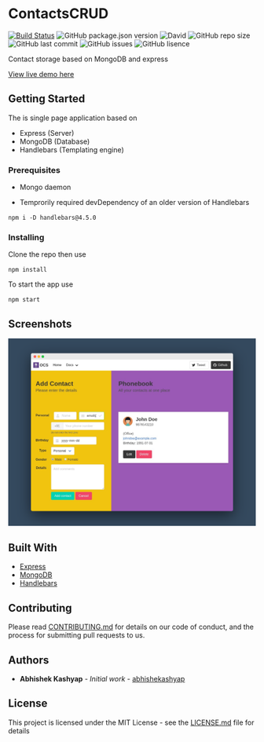 # ContactsCRUD

[![Build Status](https://travis-ci.com/abhishekashyap/ContactsCRUD.svg?branch=master)](https://travis-ci.com/abhishekashyap/ContactsCRUD)
![GitHub package.json version](https://img.shields.io/github/package-json/v/abhishekashyap/ContactsCRUD)
![David](https://img.shields.io/david/dev/abhishekashyap/ContactsCRUD)
![GitHub repo size](https://img.shields.io/github/repo-size/abhishekashyap/ContactsCRUD)
![GitHub last commit](https://img.shields.io/github/last-commit/abhishekashyap/ContactsCRUD)
![GitHub issues](https://img.shields.io/github/issues/abhishekashyap/ContactsCRUD)
![GitHub lisence](https://img.shields.io/github/license/abhishekashyap/ContactsCRUD)

Contact storage based on MongoDB and express

[View live demo here](https://contactscrud.herokuapp.com)

## Getting Started

The is single page application based on

- Express (Server)
- MongoDB (Database)
- Handlebars (Templating engine)

### Prerequisites

- Mongo daemon

- Temprorily required devDependency of an older version of Handlebars

```
npm i -D handlebars@4.5.0
```

### Installing

Clone the repo then use

```
npm install
```

To start the app use

```
npm start
```

## Screenshots

![Homepage](screenshots/homepage.png "Landing page")

## Built With

- [Express](https://expressjs.com/)
- [MongoDB](https://www.mongodb.com/)
- [Handlebars](https://handlebarsjs.com/)

## Contributing

Please read [CONTRIBUTING.md](CONTRIBUTING.md) for details on our code of conduct, and the process for submitting pull requests to us.

## Authors

- **Abhishek Kashyap** - _Initial work_ - [abhishekashyap](https://github.com/abhishekashyap)

## License

This project is licensed under the MIT License - see the [LICENSE.md](LICENSE.md) file for details
